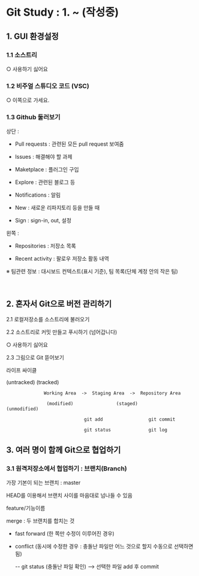 # Git Study : 1. ~ (작성중)

## 1. GUI 환경설정

### 1.1 소스트리

○ 사용하기 싫어요

### 1.2 비주얼 스튜디오 코드 (VSC)

○ 이쪽으로 가세요.

### 1.3 Github 둘러보기

상단 : 

  - Pull requests : 관련된 모든 pull request 보여줌

  - Issues : 해결해야 할 과제 

  - Maketplace : 플러그인 구입

  - Explore : 관련된 블로그 등

  - Notifications : 알림

  - New : 새로운 리파지토리 등을 만들 때

  - Sign : sign-in, out, 설정

왼쪽 :

  - Repositories : 저장소 목록

  - Recent activity : 팔로우 저장소 활동 내역

  ※ 팀관련 정보 : 대시보드 컨텍스트(표시 기준), 팀 목록(단체 계정 안의 작은 팀)

<br> 

## 2. 혼자서 Git으로 버전 관리하기

2.1 로컬저장소를 소스트리에 불러오기  

2.2 소스트리로 커밋 만들고 푸시하기  (넘어갑니다)

○ 사용하기 싫어요

2.3 그림으로 Git 뜯어보기 

라이프 싸이클

(untracked)    (tracked)               

                  Working Area  ->  Staging Area  ->  Repository Area

                   (modified)                (staged)             (unmodified)

                                 git add                 git commit

                                 git status              git log

 

## 3. 여러 명이 함께 Git으로 협업하기

### 3.1 원격저장소에서 협업하기 : 브랜치(Branch)

가장 기본이 되는 브랜치 : master

HEAD를 이용해서 브랜치 사이를 마음대로 넘나들 수 있음

feature/기능이름

merge : 두 브랜치를 합치는 것

  - fast forward (한 쪽만 수정이 이루어진 경우)

  - conflict (동시에 수정한 경우 : 충돌난 파일만 어느 것으로 할지 수동으로 선택하면 됨)

    -- git status (충돌난 파일 확인) --> 선택한 파일 add 후 commit